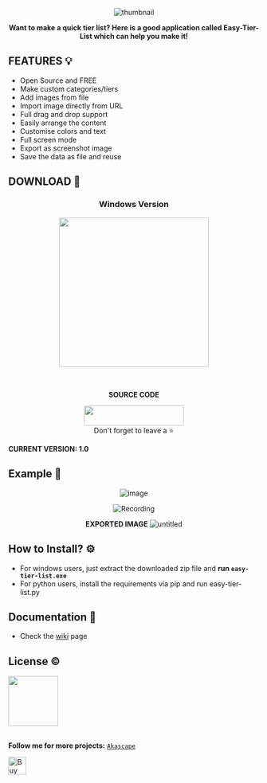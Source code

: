 <div align="center">
  
![thumbnail](https://github.com/Akascape/Easy-Tier-List/assets/89206401/38ab6f2d-f625-498a-ba19-b5cf03352068)

**Want to make a quick tier list? Here is a good application called Easy-Tier-List which can help you make it!**

</div>

## FEATURES 💡
- Open Source and FREE
- Make custom categories/tiers
- Add images from file
- Import image directly from URL
- Full drag and drop support
- Easily arrange the content
- Customise colors and text
- Full screen mode
- Export as screenshot image
- Save the data as file and reuse

## DOWNLOAD 🔻

### <p align='center'> Windows Version <br> <p align='center'> [<img src="https://img.shields.io/badge/FREE-DOWNLOAD-informational?&logo=Microsoft&logoColor=blue&color=007ec6" width="300">](https://github.com/Akascape/Easy-Tier-List/releases/download/v1.1/easy-tier-list_v1.1_win64.zip)  <p align='center'>

<br> <p align='center'> **SOURCE CODE** <br> <p align='center'> [<img src="https://img.shields.io/badge/Python_Version-informational?style=flat&logo=python&logoColor=blue&color=eaea4a" width=200 height=40>](https://github.com/Akascape/Easy-Tier-List/archive/refs/heads/main.zip) <br> Don't forget to leave a ⭐ </p>

**CURRENT VERSION: 1.0**

## Example 🎨
<div align="center">
  
![image](https://github.com/Akascape/Easy-Tier-List/assets/89206401/e33c2ae9-2be6-41b0-8864-d444d1e9ff9d)

![Recording](https://github.com/Akascape/Easy-Tier-List/assets/89206401/2a31411d-7237-4e00-b50b-c1e28dc805fc)

**EXPORTED IMAGE**
![untitled](https://github.com/Akascape/Easy-Tier-List/assets/89206401/9478a912-d65c-4aa0-99e5-0f0a042c2b4d)
</div>

## How to Install? ⚙️
- For windows users, just extract the downloaded zip file and **run `easy-tier-list.exe`**
- For python users, install the requirements via pip and run easy-tier-list.py

## Documentation 📄
- Check the [wiki](https://github.com/Akascape/Easy-Tier-List/wiki) page
  
## License ©️
[<img src="https://user-images.githubusercontent.com/89206401/168461242-884f25ce-eb67-406a-9d98-cf8d0f28cb43.png" width=100>](https://github.com/Akascape/Ascify-Art/blob/Ascify-Art_v0.6/LICENSE)
<br>

<br>**Follow me for more projects:** [`Akascape`](https://github.com/Akascape)

<a href='https://ko-fi.com/O5O6P271V' target='_blank'><img height='36' style='border:0px;height:36px;' src='https://storage.ko-fi.com/cdn/kofi2.png?v=3' border='0' alt='Buy Me a Coffee at ko-fi.com' /></a>


  
